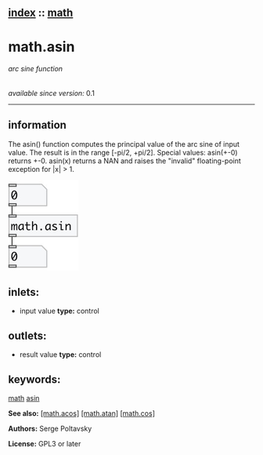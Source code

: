 [index](index.html) :: [math](category_math.html)
---

# math.asin

###### arc sine function

*available since version:* 0.1

---


## information
The asin() function computes the principal value of the arc sine of input value.
            The result is in the range [-pi/2, +pi/2].
Special values:
asin(+-0) returns +-0.
asin(x) returns a NAN and raises the &#34;invalid&#34; floating-point exception for |x|
            &gt; 1.



[![example](../examples/img/math.asin.jpg)](../examples/pd/math.asin.pd)









## inlets:

* input value 
__type:__ control<br>



## outlets:

* result value
__type:__ control<br>



## keywords:

[math](keywords/math.html)
[asin](keywords/asin.html)



**See also:**
[\[math.acos\]](math.acos.html)
[\[math.atan\]](math.atan.html)
[\[math.cos\]](math.cos.html)




**Authors:** Serge Poltavsky




**License:** GPL3 or later





